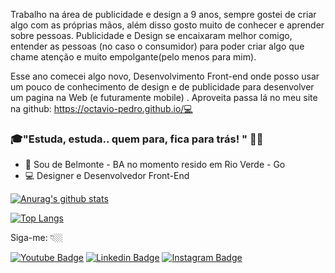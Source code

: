Trabalho na área de publicidade e design a 9 anos, sempre gostei de criar algo com as próprias mãos, além disso gosto muito de conhecer e aprender sobre pessoas. Publicidade e Design se encaixaram melhor comigo, entender as pessoas (no caso o consumidor) para poder criar algo que chame atenção e muito empolgante(pelo menos para mim). 

Esse ano comecei algo novo, Desenvolvimento Front-end onde posso usar um pouco de conhecimento de design e de publicidade para desenvolver um pagina na Web (e futuramente mobile) . Aproveita passa lá no meu site na github: https://octavio-pedro.github.io/💻

### 🎓"Estuda, estuda.. quem para, fica para trás! " 🏃‍♂️

- 📍 Sou de Belmonte - BA no momento resido em Rio Verde - Go
- 💻 Designer e Desenvolvedor Front-End 

[![Anurag's github stats](https://github-readme-stats.vercel.app/api?OctavioPedro=anuraghazra&show_icons=true&theme=dracula) 
](https://github.com/Octavio-Pedro)
<br>

[![Top Langs](https://github-readme-stats.vercel.app/api/top-langs/?Octavio-Pedro=anuraghazra&layout=compact)](https://github.com/Octavio-Pedro)

Siga-me: 👇🏼

[![Youtube Badge](https://img.shields.io/badge/-Youtube-FF0000?style=flat-square&labelColor=FF0000&logo=youtube&logoColor=white&link=https://www.youtube.com/channel/UCRhKK6VrISnIWPJjYxBPKnA/videos)](https://www.youtube.com/channel/UCPxQIWqous2kQ_X9H-zaP7w) [![Linkedin Badge](https://img.shields.io/badge/-LinkedIn-blue?style=flat-square&logo=Linkedin&logoColor=white&link=https://www.linkedin.com/in/isadora-rodrigues-stangarlin-48402b141/)](https://www.linkedin.com/in/oct%C3%A1vio-pedro/) [![Instagram Badge](https://img.shields.io/badge/-Instagram-violet?style=flat-square&logo=Instagram&logoColor=white&link=https://www.instagram.com/papodedev/)](https://www.instagram.com/octaviopedro/) 
